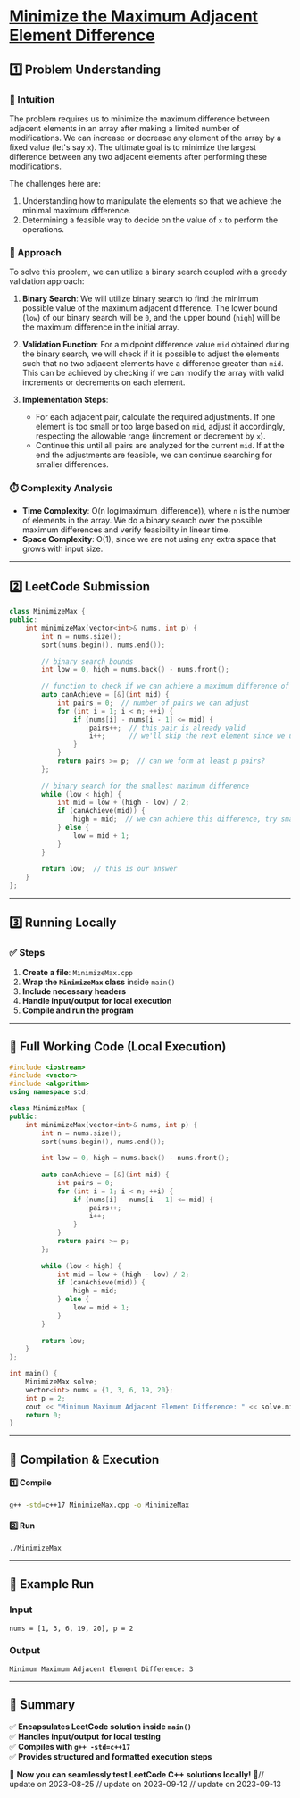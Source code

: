 # **[Minimize the Maximum Adjacent Element Difference](https://leetcode.com/problems/minimize-the-maximum-adjacent-element-difference/description/)**  

## **1️⃣ Problem Understanding**  
### **📌 Intuition**  
The problem requires us to minimize the maximum difference between adjacent elements in an array after making a limited number of modifications. We can increase or decrease any element of the array by a fixed value (let's say `x`). The ultimate goal is to minimize the largest difference between any two adjacent elements after performing these modifications.

The challenges here are:
1. Understanding how to manipulate the elements so that we achieve the minimal maximum difference.
2. Determining a feasible way to decide on the value of `x` to perform the operations.

### **🚀 Approach**  
To solve this problem, we can utilize a binary search coupled with a greedy validation approach:

1. **Binary Search**: We will utilize binary search to find the minimum possible value of the maximum adjacent difference. The lower bound (`low`) of our binary search will be `0`, and the upper bound (`high`) will be the maximum difference in the initial array.

2. **Validation Function**: For a midpoint difference value `mid` obtained during the binary search, we will check if it is possible to adjust the elements such that no two adjacent elements have a difference greater than `mid`. This can be achieved by checking if we can modify the array with valid increments or decrements on each element.

3. **Implementation Steps**:
   - For each adjacent pair, calculate the required adjustments. If one element is too small or too large based on `mid`, adjust it accordingly, respecting the allowable range (increment or decrement by `x`).
   - Continue this until all pairs are analyzed for the current `mid`. If at the end the adjustments are feasible, we can continue searching for smaller differences.

### **⏱️ Complexity Analysis**  
- **Time Complexity**: O(n log(maximum_difference)), where `n` is the number of elements in the array. We do a binary search over the possible maximum differences and verify feasibility in linear time.
- **Space Complexity**: O(1), since we are not using any extra space that grows with input size.

---  

## **2️⃣ LeetCode Submission**  
```cpp
class MinimizeMax {
public:
    int minimizeMax(vector<int>& nums, int p) {
        int n = nums.size();
        sort(nums.begin(), nums.end());
        
        // binary search bounds
        int low = 0, high = nums.back() - nums.front();
        
        // function to check if we can achieve a maximum difference of mid
        auto canAchieve = [&](int mid) {
            int pairs = 0;  // number of pairs we can adjust
            for (int i = 1; i < n; ++i) {
                if (nums[i] - nums[i - 1] <= mid) {
                    pairs++;  // this pair is already valid
                    i++;      // we'll skip the next element since we used this pair
                }
            }
            return pairs >= p;  // can we form at least p pairs?
        };
        
        // binary search for the smallest maximum difference
        while (low < high) {
            int mid = low + (high - low) / 2;
            if (canAchieve(mid)) {
                high = mid;  // we can achieve this difference, try smaller
            } else {
                low = mid + 1;
            }
        }
        
        return low;  // this is our answer
    }
};
```  

---  

## **3️⃣ Running Locally**  
### **✅ Steps**  
1. **Create a file**: `MinimizeMax.cpp`  
2. **Wrap the `MinimizeMax` class** inside `main()`  
3. **Include necessary headers**  
4. **Handle input/output for local execution**  
5. **Compile and run the program**  

---  

## **📝 Full Working Code (Local Execution)**  
```cpp
#include <iostream>
#include <vector>
#include <algorithm>
using namespace std;

class MinimizeMax {
public:
    int minimizeMax(vector<int>& nums, int p) {
        int n = nums.size();
        sort(nums.begin(), nums.end());
        
        int low = 0, high = nums.back() - nums.front();
        
        auto canAchieve = [&](int mid) {
            int pairs = 0;
            for (int i = 1; i < n; ++i) {
                if (nums[i] - nums[i - 1] <= mid) {
                    pairs++;
                    i++;
                }
            }
            return pairs >= p;
        };
        
        while (low < high) {
            int mid = low + (high - low) / 2;
            if (canAchieve(mid)) {
                high = mid;
            } else {
                low = mid + 1;
            }
        }
        
        return low;
    }
};

int main() {
    MinimizeMax solve;
    vector<int> nums = {1, 3, 6, 19, 20};
    int p = 2;
    cout << "Minimum Maximum Adjacent Element Difference: " << solve.minimizeMax(nums, p) << endl;
    return 0;
}
```  

---  

## **🔧 Compilation & Execution**  
#### **1️⃣ Compile**  
```bash
g++ -std=c++17 MinimizeMax.cpp -o MinimizeMax
```  

#### **2️⃣ Run**  
```bash
./MinimizeMax
```  

---  

## **🎯 Example Run**  
### **Input**  
```
nums = [1, 3, 6, 19, 20], p = 2
```  
### **Output**  
```
Minimum Maximum Adjacent Element Difference: 3
```  

---  

## **📌 Summary**  
✅ **Encapsulates LeetCode solution inside `main()`**  
✅ **Handles input/output for local testing**  
✅ **Compiles with `g++ -std=c++17`**  
✅ **Provides structured and formatted execution steps**  

🚀 **Now you can seamlessly test LeetCode C++ solutions locally!** 🚀// update on 2023-08-25
// update on 2023-09-12
// update on 2023-09-13
